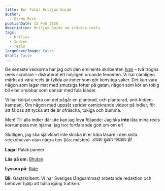 ```yaml
---
title: Bar Total Briljas Guide
author:
  - Glenn Beck
publishDate: 12 Feb 2025
description: Briljas Guide om indiska reels
tags:
  - briljas
  - Indien
  - reels
largeCoverImage: false
draft: false
---
```

De senaste veckorna har jag och den eminente skribenten [Ivan](https://bartotal.se/redaktionen/ivan/) – två trogna reels scrollare – diskuterat ett möjligen oroande fenomen. Vi har nämligen märkt att våra reels är fyllda av indier som gör konstiga saker. Det kan vara någon som lagar mat med smutsiga fötter på gatan, någon som kör en tokig bil eller snubbar som dansar med fula kläder. 

Vi har börjat undra om det pågår en planerad, och planterad, anti-Indien-kampanj. Om någon med uppsåt sprider osmickrande videor på indier, för att få oss att tycka att de är ofräscha, tokiga och dumma. 

Men! Till alla indier där ute kan jag lova följande: Jag ska **inte** låta mina reels korrumpera min hjärna; jag tror fortfarande gott om om er! 

Slutligen, jag ska självklart inte skicka in er kära läsare i den sista veckohalvan utan några tips (läs: måsten). आपका बुधवार मंगलमय हो!

**Laga:** Palak paneer

**Läs på om:** [Bhutan](https://time.com/7204652/gelephu-mindfulness-city-bhutan-economy/)

**Lyssna på:** [Ride](https://open.spotify.com/track/0oxoJu918tKRk4lVweP4WS?si=978c5e8af2ee4801)

**Bli:** Gästskribent. Vi har Sveriges långsammast arbetande redaktion och behöver hjälp att hålla igång trafiken.
